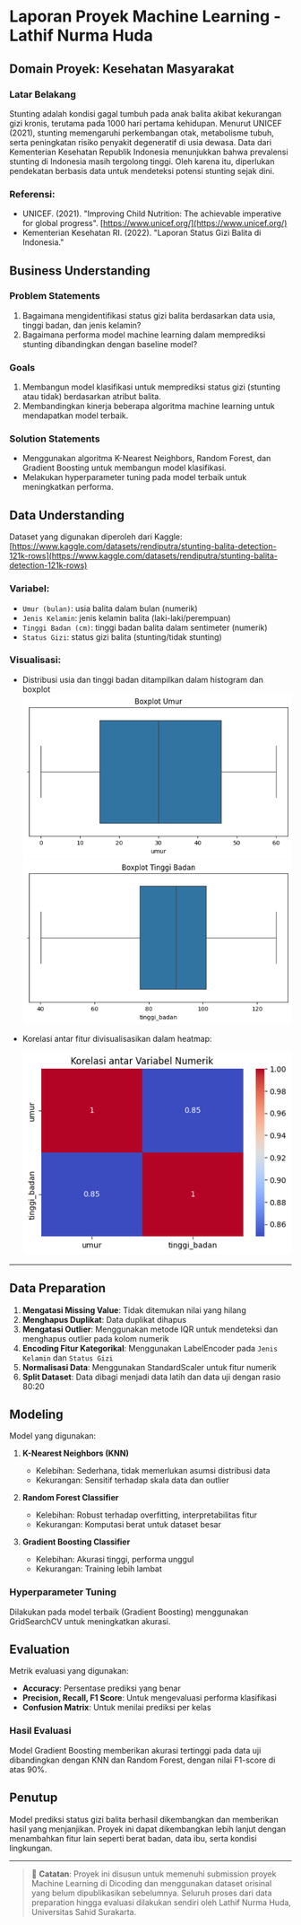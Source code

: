 # Laporan Proyek Machine Learning - Lathif Nurma Huda

## Domain Proyek: Kesehatan Masyarakat

### Latar Belakang

Stunting adalah kondisi gagal tumbuh pada anak balita akibat kekurangan gizi kronis, terutama pada 1000 hari pertama kehidupan. Menurut UNICEF (2021), stunting memengaruhi perkembangan otak, metabolisme tubuh, serta peningkatan risiko penyakit degeneratif di usia dewasa. Data dari Kementerian Kesehatan Republik Indonesia menunjukkan bahwa prevalensi stunting di Indonesia masih tergolong tinggi. Oleh karena itu, diperlukan pendekatan berbasis data untuk mendeteksi potensi stunting sejak dini.

### Referensi:

- UNICEF. (2021). "Improving Child Nutrition: The achievable imperative for global progress". [https://www.unicef.org/](https://www.unicef.org/)
- Kementerian Kesehatan RI. (2022). "Laporan Status Gizi Balita di Indonesia."

## Business Understanding

### Problem Statements

1. Bagaimana mengidentifikasi status gizi balita berdasarkan data usia, tinggi badan, dan jenis kelamin?
2. Bagaimana performa model machine learning dalam memprediksi stunting dibandingkan dengan baseline model?

### Goals

1. Membangun model klasifikasi untuk memprediksi status gizi (stunting atau tidak) berdasarkan atribut balita.
2. Membandingkan kinerja beberapa algoritma machine learning untuk mendapatkan model terbaik.

### Solution Statements

- Menggunakan algoritma K-Nearest Neighbors, Random Forest, dan Gradient Boosting untuk membangun model klasifikasi.
- Melakukan hyperparameter tuning pada model terbaik untuk meningkatkan performa.

## Data Understanding

Dataset yang digunakan diperoleh dari Kaggle:
[https://www.kaggle.com/datasets/rendiputra/stunting-balita-detection-121k-rows](https://www.kaggle.com/datasets/rendiputra/stunting-balita-detection-121k-rows)

### Variabel:

- `Umur (bulan)`: usia balita dalam bulan (numerik)
- `Jenis Kelamin`: jenis kelamin balita (laki-laki/perempuan)
- `Tinggi Badan (cm)`: tinggi badan balita dalam sentimeter (numerik)
- `Status Gizi`: status gizi balita (stunting/tidak stunting)

### Visualisasi:

- Distribusi usia dan tinggi badan ditampilkan dalam histogram dan boxplot
  ![Boxplot_umur](https://github.com/lathifhuda/Submission_Machine_Learning_Terapan/blob/main/boxplot%20umur.png)
  ![Boxplot](https://github.com/lathifhuda/Submission_Machine_Learning_Terapan/blob/main/boxplot.png)
- Korelasi antar fitur divisualisasikan dalam heatmap:

  ![Matriks Korelasi](https://github.com/lathifhuda/Submission_Machine_Learning_Terapan/raw/main/matrik%20korelasi.png)

---

## Data Preparation

1. **Mengatasi Missing Value**: Tidak ditemukan nilai yang hilang
2. **Menghapus Duplikat**: Data duplikat dihapus
3. **Mengatasi Outlier**: Menggunakan metode IQR untuk mendeteksi dan menghapus outlier pada kolom numerik
4. **Encoding Fitur Kategorikal**: Menggunakan LabelEncoder pada `Jenis Kelamin` dan `Status Gizi`
5. **Normalisasi Data**: Menggunakan StandardScaler untuk fitur numerik
6. **Split Dataset**: Data dibagi menjadi data latih dan data uji dengan rasio 80:20

## Modeling

Model yang digunakan:

1. **K-Nearest Neighbors (KNN)**

   - Kelebihan: Sederhana, tidak memerlukan asumsi distribusi data
   - Kekurangan: Sensitif terhadap skala data dan outlier

2. **Random Forest Classifier**

   - Kelebihan: Robust terhadap overfitting, interpretabilitas fitur
   - Kekurangan: Komputasi berat untuk dataset besar

3. **Gradient Boosting Classifier**

   - Kelebihan: Akurasi tinggi, performa unggul
   - Kekurangan: Training lebih lambat

### Hyperparameter Tuning

Dilakukan pada model terbaik (Gradient Boosting) menggunakan GridSearchCV untuk meningkatkan akurasi.

## Evaluation

Metrik evaluasi yang digunakan:

- **Accuracy**: Persentase prediksi yang benar
- **Precision, Recall, F1 Score**: Untuk mengevaluasi performa klasifikasi
- **Confusion Matrix**: Untuk menilai prediksi per kelas

### Hasil Evaluasi

Model Gradient Boosting memberikan akurasi tertinggi pada data uji dibandingkan dengan KNN dan Random Forest, dengan nilai F1-score di atas 90%.

## Penutup

Model prediksi status gizi balita berhasil dikembangkan dan memberikan hasil yang menjanjikan. Proyek ini dapat dikembangkan lebih lanjut dengan menambahkan fitur lain seperti berat badan, data ibu, serta kondisi lingkungan.

---

> 📌 **Catatan**: Proyek ini disusun untuk memenuhi submission proyek Machine Learning di Dicoding dan menggunakan dataset orisinal yang belum dipublikasikan sebelumnya. Seluruh proses dari data preparation hingga evaluasi dilakukan sendiri oleh Lathif Nurma Huda, Universitas Sahid Surakarta.
